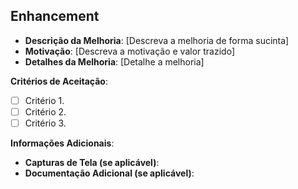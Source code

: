 ## Enhancement
- **Descrição da Melhoria**: [Descreva a melhoria de forma sucinta] 
- **Motivação**: [Descreva a motivação e valor trazido] 
- **Detalhes da Melhoria**: [Detalhe a melhoria] 

**Critérios de Aceitação**:
- [ ] Critério 1.
- [ ] Critério 2.
- [ ] Critério 3.

**Informações Adicionais**:
- **Capturas de Tela (se aplicável)**:
- **Documentação Adicional (se aplicável)**:
